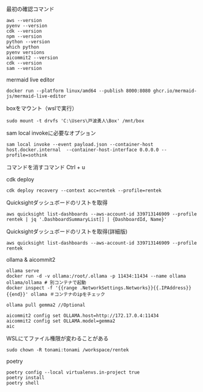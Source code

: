 最初の確認コマンド
```
aws --version
pyenv --version
cdk --version
npm --version
python --version
which python
pyenv versions
aicommit2 --version
cdk --version
sam --version
```


mermaid live editor
```
docker run --platform linux/amd64 --publish 8000:8080 ghcr.io/mermaid-js/mermaid-live-editor
```

boxをマウント（wslで実行）
```
sudo mount -t drvfs 'C:\Users\戸波勇人\Box' /mnt/box
```

sam local invokeに必要なオプション
```
sam local invoke --event payload.json --container-host host.docker.internal  --container-host-interface 0.0.0.0 --profile=sothink
```

コマンドを消すコマンド
Ctrl + u

cdk deploy
```
cdk deploy recovery --context acc=rentek --profile=rentek
```

Quicksightダッシュボードのリストを取得
```
aws quicksight list-dashboards --aws-account-id 339713146909 --profile rentek | jq '.DashboardSummaryList[] | {DashboardId, Name}'
```

Quicksightダッシュボードのリストを取得(詳細版)
```
aws quicksight list-dashboards --aws-account-id 339713146909 --profile rentek
```

ollama & aicommit2
```
ollama serve
docker run -d -v ollama:/root/.ollama -p 11434:11434 --name ollama ollama/ollama # 別コンテナで起動
docker inspect -f '{{range .NetworkSettings.Networks}}{{.IPAddress}}{{end}}' ollama ＃コンテナのipをチェック

ollama pull gemma2 //Optional

aicommit2 config set OLLAMA.host=http://172.17.0.4:11434
aicommit2 config set OLLAMA.model=gemma2
aic
```

WSLにてファイル権限が変わることがある
```
sudo chown -R tonami:tonami /workspace/rentek
```

poetry
```
poetry config --local virtualenvs.in-project true
poetry install
poetry shell    
```